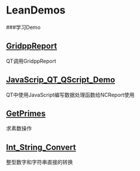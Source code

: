 LeanDemos
=========

###学习Demo

## [GridppReport](./GridppReport)
QT调用GridppReport
## [JavaScrip\_QT\_QScript\_Demo](./JavaScrip\_QT\_QScript\_Demo)
QT中使用JavaScript编写数据处理函数给NCReport使用
## [GetPrimes](./GetPrimes)
求素数操作
## [Int\_String\_Convert](./Int\_String\_Convert)
整型数字和字符串直接的转换



